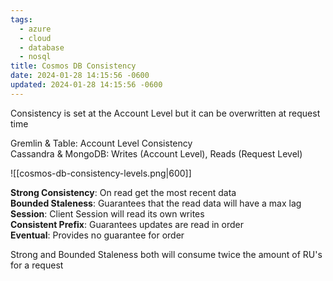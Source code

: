 ```yaml
---
tags:
  - azure
  - cloud
  - database
  - nosql
title: Cosmos DB Consistency
date: 2024-01-28 14:15:56 -0600
updated: 2024-01-28 14:15:56 -0600
---
```


Consistency is set at the Account Level but it can be overwritten at request time

Gremlin & Table: Account Level Consistency  
Cassandra & MongoDB: Writes (Account Level), Reads (Request Level)

![[cosmos-db-consistency-levels.png|600]]

**Strong Consistency**: On read get the most recent data  
**Bounded Staleness**: Guarantees that the read data will have a max lag  
**Session**: Client Session will read its own writes  
**Consistent Prefix**: Guarantees updates are read in order  
**Eventual**: Provides no guarantee for order

Strong and Bounded Staleness both will consume twice the amount of RU's for a request
